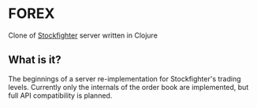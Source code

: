 # FOREX
Clone of [Stockfighter](https://www.stockfighter.io) server written in Clojure

## What is it?

The beginnings of a server re-implementation for Stockfighter's trading levels.  Currently
only the internals of the order book are implemented, but full API compatibility is planned.
